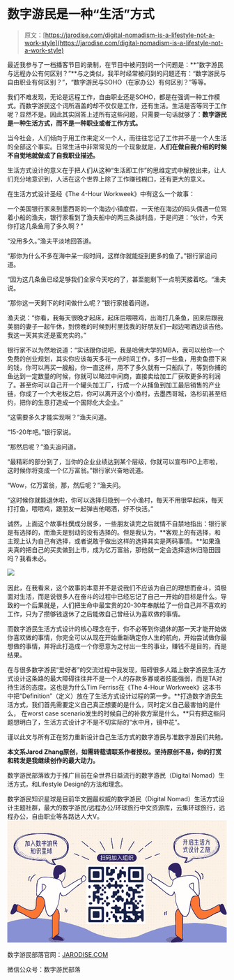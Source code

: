 <!--yml
category: 未分类
date: 2022-06-26 00:00:00
-->

# 数字游民是一种“生活”方式

> 原文：[https://jarodise.com/digital-nomadism-is-a-lifestyle-not-a-work-style](https://jarodise.com/digital-nomadism-is-a-lifestyle-not-a-work-style)

最近我参与了一档播客节目的录制，在节目中被问到的一个问题是：**“数字游民与远程办公有何区别？”**与之类似，我平时经常被问到的问题还有：“数字游民与自由职业有何区别？”，“数字游民与SOHO（在家办公）有何区别？”等等。

我们不难发现，无论是远程工作，自由职业还是SOHO，都是在强调一种工作模式。而数字游民这个词所涵盖的却不仅仅是工作，还有生活。生活是否等同于工作呢？显然不是。因此其实回答上述所有这些问题，只需要一句话就够了：**数字游民是一种生活方式，而不是一种职业或者工作方式。**

当今社会，人们倾向于用工作来定义一个人，而往往忘记了工作并不是一个人生活的全部这个事实。日常生活中非常常见的一个现象就是，**人们在做自我介绍的时候不自觉地就做成了自我职业描述。**

生活方式设计的意义在于把人们从这种“生活即工作”的思维定式中解放出来，让人们充分地意识到，人活在这个世界上除了工作赚钱糊口，还有更大的意义。

在生活方式设计圣经《The 4-Hour Workweek》中有这么一个故事：

一个美国银行家来到墨西哥的一个海边小镇度假，一天他在海边的码头偶遇一位驾着小船的渔夫，银行家看到了渔夫船中的两三条战利品，于是问道：“伙计，今天你打这几条鱼用了多久啊？”

“没用多久。”渔夫平淡地回答道。

“那你为什么不多在海中呆一段时间，这样你就能捉到更多的鱼了。”银行家追问道。

“因为这几条鱼已经足够我们全家今天吃的了，甚至能剩下一点明天接着吃。“渔夫说。

“那你这一天剩下的时间做什么呢？”银行家接着问道。

渔夫说：“你看，我每天很晚才起床，起床后喂喂鸡，出海打几条鱼，回来后跟我美丽的妻子一起午休，到傍晚的时候到村里找我的好朋友们一起边喝酒边谈吉他。我这一天其实还是蛮充实的。”

银行家不以为然地说道：“实话跟你说吧，我是哈佛大学的MBA，我可以给你一个免费的创业规划，其实你应该每天多花一点时间工作，多打一些鱼，用卖鱼攒下来的钱，你可以再买一艘船，你一直这样，用不了多久就有一只船队了，等到你捕的鱼达到一定数量的时候，你就可以略过中间商，直接卖给加工厂获取更多的利润了。甚至你可以自己开一个罐头加工厂，行成一个从捕鱼到加工最后销售的产业链，你成了一个大老板之后，你可以离开这个小渔村，去墨西哥城，洛杉矶甚至纽约，把你的生意打造成一个国际化大企业。”

“这需要多久才能实现啊？”渔夫问道。

“15-20年吧。”银行家说。

“那然后呢？”渔夫追问道。

“最精彩的部分到了，当你的企业业绩达到某个层级，你就可以宣布IPO上市啦，这时候你将变成一个亿万富翁。”银行家兴奋地说道。

“Wow，亿万富翁，那，然后呢？”渔夫问。

“这时候你就能退休啦，你可以选择归隐到一个小渔村，每天不用很早起床，每天打打鱼，喂喂鸡，跟朋友一起弹吉他喝酒，好不快活。”

诚然，上面这个故事杜撰成分居多，一些朋友读完之后就情不自禁地指出：银行家是有选择的，而渔夫是别动的没有选择的。但是我认为，**客观上的有选择，和主观上认为自己有选择，或者说敢于做出这样的选择其实是两码事情。**如果渔夫真的把自己的买卖做到上市，成为亿万富翁，那他就一定会选择退休归隐田园吗？我看未必。

![](img/0adc1ac066e77be814678118a2ed2174.png)

因此，在我看来，这个故事的本意并不是说我们不应该为自己的理想而奋斗，消极面对生活，而是说很多人在奋斗的过程中已经忘记了自己一开始的目标是什么。导致的一个后果就是，人们把生命中最宝贵的20-30年奉献给了一份自己并不喜欢的工作，只为了攒够钱退休了之后能做自己曾经认为喜欢做的事情。

而数字游民生活方式设计的核心理念在于，你不必等到你退休的那一天才能开始做你喜欢做的事情，你完全可以从现在开始重新确定你人生的航向，开始尝试做你最想做的事情，并将此打造成一个你愿意为之付出一生的事业，赚钱不是目的，而是结果。

在与很多数字游民“爱好者”的交流过程中我发现，阻碍很多人踏上数字游民生活方式设计这条路的最大障碍往往并不是一个人的存款多寡或者技能强弱，而是TA对待生活的态度。这也是为什么Tim Ferriss在《The 4-Hour Workweek》这本书中把“Definition”（定义）放在了生活方式设计过程的第一步。**打造数字游民生活方式，我们首先需要定义自己真正想要的是什么，同时定义自己最害怕的是什么， 在worst case scenario发生的时候自己的补救方案是什么。**只有把这些问题想明白了，生活方式设计才不是不切实际的“水中月，镜中花”。

谨以此文与所有正在努力重新设计自己生活方式的数字游民与准数字游民们共勉。

**本文系Jarod Zhang原创，如需转载请联系作者授权。坚持原创不易，你的打赏和转发是我继续创作的最大动力。**

数字游民部落致力于推广目前在全世界日益流行的数字游民（Digital Nomad）生活方式，和Lifestyle Design的方法和理念。

数字游民知识星球是目前华文圈最权威的数字游民（Digital Nomad）生活方式设计主题社群，最大的数字游民/远程办公/环球旅行中文资源库，云集环球旅行，远程办公，自由职业等各路达人大V。 ![zsxq.png](img/f1233ea1c58940dcf12fbafdce4aee76.png)

数字游民部落官网：[JARODISE.COM](http://JARODISE.COM)

微信公众号：数字游民部落